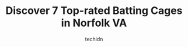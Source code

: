 ---
layout: ampstory
image: https://i0.wp.com/www.depkes.org/wp-content/uploads/2023/06/batting-cages-0-in-norfolk-va-1685875161.jpeg?resize=640,853
author: techidn
featured: false
description: Discover the impressive array of Batting Cages options in Norfolk VA, where you can find 7 of the largest Batting Cages establishments in the area. From renowned classics to hidden gems, Nor
title: Discover 7 Top-rated Batting Cages in Norfolk VA
cover:
   title: Discover 7 Top-rated Batting Cages in Norfolk VA
   subtitle: Rickpate
   background: https://www.depkes.org/wp-content/uploads/2023/06/batting-cages-0-in-norfolk-va-1685875161.jpeg

pages: 
 - layout: thirds
   top: <h1>#1 Bud Metheny Baseball Complex</h1>
   bottom: "<p>A very nice baseball park for division one baseball team for old dominion University. Easy access to free parking and what is called lot 43 a short one block walk away fr</p>"
   background: https://www.depkes.org/wp-content/uploads/2023/06/batting-cages-1-in-norfolk-va-1685875161.jpeg
   backgroundblur: true
 - layout: thirds
   top: <h1>#2 Hampton Roads Sports Academy</h1>
   bottom: "<p>I was hesitant at first to come here given some reviews.  Going there with my team for winter workouts is probably one of the best decisions Ive made as a coach.  Grea</p>"
   background: https://www.depkes.org/wp-content/uploads/2023/06/batting-cages-2-in-norfolk-va-1685875162.jpeg
   cta:
      link: https://www.depkes.org/blog/discover-7-top-rated-batting-cages-in-norfolk-va/
      text: Discover 7 Top-rated Batting Cages in Norfolk VA
 - layout: thirds
   top: <h1>#3 Coastal Sports Center</h1>
   bottom: "<p>1324 Ballentine Blvd, Norfolk, VA 23504, United States</p>"
   background: https://www.depkes.org/wp-content/uploads/2023/06/batting-cages-3-in-norfolk-va-1685875162.jpeg
   cta:
      link: https://www.depkes.org/blog/discover-7-top-rated-batting-cages-in-norfolk-va/
      text: Discover 7 Top-rated Batting Cages in Norfolk VA
 - layout: thirds
   top: <h1>#4 Norfolk Baseball Academy</h1>
   bottom: "<p>702 W 22nd St, Norfolk, VA 23517, United States</p>"
   background: https://images.unsplash.com/photo-1533998839656-76f5e4b2bccb?ixlib=rb-4.0.3&ixid=MnwxMjA3fDB8MHxwaG90by1wYWdlfHx8fGVufDB8fHx8&auto=format&fit=crop&w=640&h=853&q=80
   cta:
      link: https://www.depkes.org/blog/discover-7-top-rated-batting-cages-in-norfolk-va/
      text: Discover 7 Top-rated Batting Cages in Norfolk VA
 - layout: thirds
   top: <h1>#5 Dominion Sports Training</h1>
   bottom: "<p>3501 Race St, Portsmouth, VA 23707, United States</p>"
   background: https://images.unsplash.com/photo-1527066579998-dbbae57f45ce?ixlib=rb-4.0.3&ixid=MnwxMjA3fDB8MHxwaG90by1wYWdlfHx8fGVufDB8fHx8&auto=format&fit=crop&w=640&h=853&q=80
   cta:
      link: https://www.depkes.org/blog/discover-7-top-rated-batting-cages-in-norfolk-va/
      text: Discover 7 Top-rated Batting Cages in Norfolk VA
 - layout: thirds
   top: <h1>#6 HitTrax Batting Cage</h1>
   bottom: "<p>1401 Greenbrier Pkwy, Chesapeake, VA 23320, United States</p>"
   background: https://images.unsplash.com/photo-1489694553447-4c9339da310d?ixlib=rb-4.0.3&ixid=MnwxMjA3fDB8MHxwaG90by1wYWdlfHx8fGVufDB8fHx8&auto=format&fit=crop&w=640&h=853&q=80
   cta:
      link: https://www.depkes.org/blog/discover-7-top-rated-batting-cages-in-norfolk-va/
      text: Discover 7 Top-rated Batting Cages in Norfolk VA

 - layout: thirds
   middle: Continue reading...
   background: https://images.unsplash.com/photo-1518640467707-6811f4a6ab73?ixlib=rb-4.0.3&ixid=MnwxMjA3fDB8MHxwaG90by1wYWdlfHx8fGVufDB8fHx8&auto=format&fit=crop&w=640&h=853&q=80
   cta:
      link: https://www.depkes.org/blog/discover-7-top-rated-batting-cages-in-norfolk-va/
      text: Discover 7 Top-rated Batting Cages in Norfolk VA
      
---